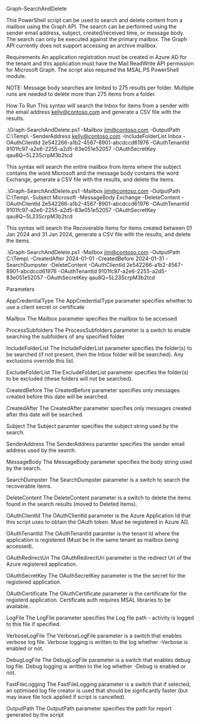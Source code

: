 Graph-SearchAndDelete

This PowerShell script can be used to search and delete content from a mailbox using the Graph API. The search can be performed using the sender email address, subject, created/received time, or message body. The search can only be executed against the primary mailbox. The Graph API currently does not support accessing an archive mailbox.

Requirements
An application registration must be created in Azure AD for the tenant and this application must have the Mail.ReadWrite API permission for Microsoft Graph. The script also required the MSAL.PS PowerShell module.

NOTE:
Message body searches are limited to 275 results per folder. Multiple runs are needed to delete more than 275 items from a folder.

How To Run
This syntax will search the Inbox for items from a sender with the email address kelly@contoso.com and generate a CSV file with the results.

.\Graph-SearchAndDelete.ps1 -Mailbox jim@contoso.com -OutputPath C:\Temp\ -SenderAddress kelly@contoso.com -IncludeFolderList Inbox -OAuthClientId 2e542266-a1b2-4567-8901-abcdccd61976 -OAuthTenantId 9101fc97-a2e6-2255-a2d5-83e051e52057 -OAuthSecretKey qau8Q~5L23ScrpM3b2tcd

This syntax will search the entire mailbox from items where the subject contains the word Microsoft and the message body contains the word Exchange, generate a CSV file with the results, and delete the items.

.\Graph-SearchAndDelete.ps1 -Mailbox jim@contoso.com -OutputPath C:\Temp\ -Subject Microsoft -MessageBody Exchange -DeleteContent -OAuthClientId 2e542266-a1b2-4567-8901-abcdccd61976 -OAuthTenantId 9101fc97-a2e6-2255-a2d5-83e051e52057 -OAuthSecretKey qau8Q~5L23ScrpM3b2tcd

This syntax will search the Recoverable Items for items created between 01 Jan 2024 and 31 Jan 2024, generate a CSV file with the results, and delete the items.

.\Graph-SearchAndDelete.ps1 -Mailbox jim@contoso.com -OutputPath C:\Temp\ -CreatedAfter 2024-01-01 -CreatedBefore 2024-01-31 -SearchDumpster -DeleteContent -OAuthClientId 2e542266-a1b2-4567-8901-abcdccd61976 -OAuthTenantId 9101fc97-a2e6-2255-a2d5-83e051e52057 -OAuthSecretKey qau8Q~5L23ScrpM3b2tcd

Parameters

AppCredentialType
The AppCredentialType parameter specifies whether to use a client secret or certificate

Mailbox
The Mailbox parameter specifies the mailbox to be accessed

ProcessSubfolders
The ProcessSubfolders parameter is a switch to enable searching the subfolders of any specified folder

IncludeFolderList
The IncludeFolderList parameter specifies the folder(s) to be searched (if not present, then the Inbox folder will be searched).  Any exclusions override this list.

ExcludeFolderList
The ExcludeFolderList parameter specifies the folder(s) to be excluded (these folders will not be searched).

CreatedBefore
The CreatedBefore parameter specifies only messages created before this date will be searched.

CreatedAfter
The CreatedAfter parameter specifies only messages created after this date will be searched.

Subject
The Subject paramter specifies the subject string used by the search.

SenderAddress
The SenderAddress paramter specifies the sender email address used by the search.

MessageBody
The MessageBody parameter specifies the body string used by the search.

SearchDumpster
The SearchDumpster parameter is a switch to search the recoverable items.

DeleteContent
The DeleteContent parameter is a switch to delete the items found in the search results (moved to Deleted Items).

OAuthClientId
The OAuthClientId parameter is the Azure Application Id that this script uses to obtain the OAuth token.  Must be registered in Azure AD.

OAuthTenantId
The OAuthTenantId paramter is the tenant Id where the application is registered (Must be in the same tenant as mailbox being accessed).

OAuthRedirectUri
The OAuthRedirectUri parameter is the redirect Uri of the Azure registered application.

OAuthSecretKey
The OAuthSecretKey parameter is the the secret for the registered application.

OAuthCertificate
The OAuthCertificate parameter is the certificate for the registerd application. Certificate auth requires MSAL libraries to be available..

LogFile
The LogFile parameter specifies the Log file path - activity is logged to this file if specified.

VerboseLogFile
The VerboseLogFile parameter is a switch that enables verbose log file.  Verbose logging is written to the log whether -Verbose is enabled or not.

DebugLogFile
The DebugLogFile parameter is a switch that enables debug log file.  Debug logging is written to the log whether -Debug is enabled or not.

FastFileLogging
The FastFileLogging parameter is a switch that if selected, an optimised log file creator is used that should be signficantly faster (but may leave file lock applied if script is cancelled).

OutputPath
The OutputPath parameter specifies the path for report generated by the script
